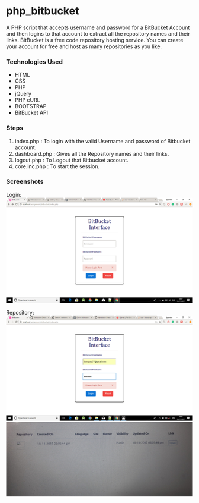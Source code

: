 # php_bitbucket
A PHP script that accepts username and password for a BitBucket Account and then logins to that account to extract all the repository names and their links. 
BitBucket is a free code repository hosting service. You can create your account for free and host as many repositories as you like.

### Technologies Used
* HTML
* CSS
* PHP
* jQuery
* PHP cURL
* BOOTSTRAP
* BitBucket API

### Steps
1. index.php : To login with the valid Username and password of Bitbucket account.
2. dashboard.php : Gives all the Repository names and their links.
3. logout.php : To Logout that Bitbucket account.
4. core.inc.php : To start the session.

### Screenshots
Login:
<img src="/screenshots5/Screenshot (44).png" width="=1000px">

Repository:
<img src="/screenshots5/Screenshot (45).png" width="=1000px">
<img src="/screenshots5/Screenshot (46).png" width="=1000px">

